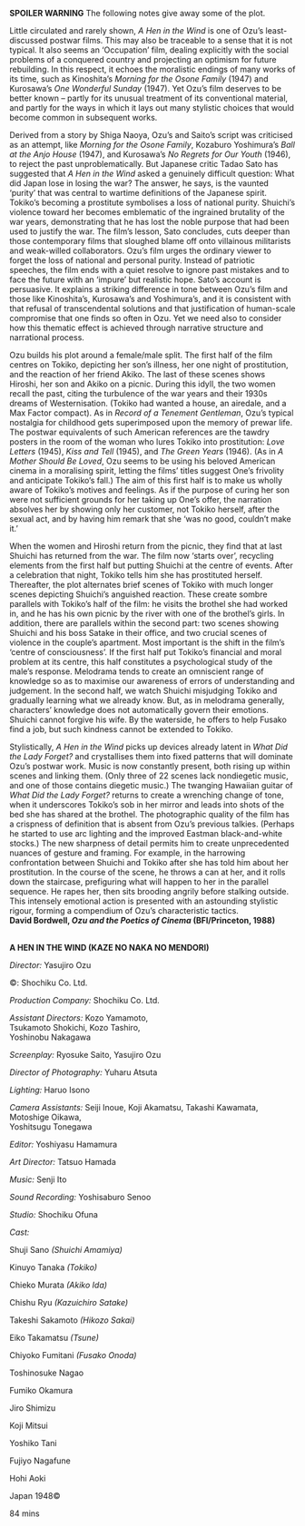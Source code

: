 
**SPOILER WARNING** The following notes give away some of the plot.

Little circulated and rarely shown, _A Hen in the Wind_ is one of Ozu’s least-discussed postwar films. This may also be traceable to a sense that it is not typical. It also seems an ‘Occupation’ film, dealing explicitly with the social problems of a conquered country and projecting an optimism for future rebuilding. In this respect, it echoes the moralistic endings of many works of its time, such as Kinoshita’s _Morning for the Osone Family_ (1947) and Kurosawa’s _One Wonderful Sunday_ (1947). Yet Ozu’s film deserves to be better known – partly for its unusual treatment of its conventional material, and partly for the ways in which it lays out many stylistic choices that would become common in subsequent works.

Derived from a story by Shiga Naoya, Ozu’s and Saito’s script was criticised as an attempt, like _Morning for the Osone Family_, Kozaburo Yoshimura’s _Ball at the Anjo House_ (1947), and Kurosawa’s _No Regrets for Our Youth_ (1946), to reject the past unproblematically. But Japanese critic Tadao Sato has suggested that _A Hen in the Wind_ asked a genuinely difficult question: What did Japan lose in losing the war? The answer, he says, is the vaunted ‘purity’ that was central to wartime definitions of the Japanese spirit. Tokiko’s becoming a prostitute symbolises a loss of national purity. Shuichi’s violence toward her becomes emblematic of the ingrained brutality of the war years, demonstrating that he has lost the noble purpose that had been used to justify the war. The film’s lesson, Sato concludes, cuts deeper than those contemporary films that sloughed blame off onto villainous militarists and weak-willed collaborators. Ozu’s film urges the ordinary viewer to forget the loss of national and personal purity. Instead of patriotic speeches, the film ends with a quiet resolve to ignore past mistakes and to face the future with an ‘impure’ but realistic hope. Sato’s account is persuasive. It explains a striking difference in tone between Ozu’s film and those like Kinoshita’s, Kurosawa’s and Yoshimura’s, and it is consistent with that refusal of transcendental solutions and that justification of human-scale compromise that one finds so often in Ozu. Yet we need also to consider how this thematic effect is achieved through narrative structure and narrational process.

Ozu builds his plot around a female/male split. The first half of the film centres on Tokiko, depicting her son’s illness, her one night of prostitution, and the reaction of her friend Akiko. The last of these scenes shows Hiroshi, her son and Akiko on a picnic. During this idyll, the two women recall the past, citing the turbulence of the war years and their 1930s dreams of Westernisation. (Tokiko had wanted a house, an airedale, and a Max Factor compact). As in _Record of a Tenement Gentleman_, Ozu’s typical nostalgia for childhood gets superimposed upon the memory of prewar life. The postwar equivalents of such American references are the tawdry posters in the room of the woman who lures Tokiko into prostitution: _Love Letters_ (1945), _Kiss and Tell_ (1945), and _The Green Years_ (1946). (As in _A Mother Should Be Loved_, Ozu seems to be using his beloved American cinema in a moralising spirit, letting the films’ titles suggest One’s frivolity and anticipate Tokiko’s fall.) The aim of this first half is to make us wholly aware of Tokiko’s motives and feelings. As if the purpose of curing her son were not sufficient grounds for her taking up One’s offer, the narration absolves her by showing only her customer, not Tokiko herself, after the sexual act, and by having him remark that she ‘was no good, couldn’t make it.’

When the women and Hiroshi return from the picnic, they find that at last Shuichi has returned from the war. The film now ‘starts over’, recycling elements from the first half but putting Shuichi at the centre of events. After a celebration that night, Tokiko tells him she has prostituted herself. Thereafter, the plot alternates brief scenes of Tokiko with much longer scenes depicting Shuichi’s anguished reaction. These create sombre parallels with Tokiko’s half of the film: he visits the brothel she had worked in, and he has his own picnic by the river with one of the brothel’s girls. In addition, there are parallels within the second part: two scenes showing Shuichi and his boss Satake in their office, and two crucial scenes of violence in the couple’s apartment. Most important is the shift in the film’s ‘centre of consciousness’. If the first half put Tokiko’s financial and moral problem at its centre, this half constitutes a psychological study of the male’s response. Melodrama tends to create an omniscient range of knowledge so as to maximise our awareness of errors of understanding and judgement. In the second half, we watch Shuichi misjudging Tokiko and gradually learning what we already know. But, as in melodrama generally, characters’ knowledge does not automatically govern their emotions. Shuichi cannot forgive his wife. By the waterside, he offers to help Fusako find a job, but such kindness cannot be extended to Tokiko.

Stylistically, _A Hen in the Wind_ picks up devices already latent in _What Did the Lady Forget?_ and crystallises them into fixed patterns that will dominate Ozu’s postwar work. Music is now constantly present, both rising up within scenes and linking them. (Only three of 22 scenes lack nondiegetic music, and one of those contains diegetic music.) The twanging Hawaiian guitar of _What Did the Lady Forget?_ returns to create a wrenching change of tone, when it underscores Tokiko’s sob in her mirror and leads into shots of the bed she has shared at the brothel. The photographic quality of the film has a crispness of definition that is absent from Ozu’s previous talkies. (Perhaps he started to use arc lighting and the improved Eastman black-and-white stocks.) The new sharpness of detail permits him to create unprecedented nuances of gesture and framing. For example, in the harrowing confrontation between Shuichi and Tokiko after she has told him about her prostitution. In the course of the scene, he throws a can at her, and it rolls down the staircase, prefiguring what will happen to her in the parallel sequence. He rapes her, then sits brooding angrily before stalking outside. This intensely emotional action is presented with an astounding stylistic rigour, forming a compendium of Ozu’s characteristic tactics.  
**David Bordwell, _Ozu and the Poetics of Cinema_ (BFI/Princeton, 1988)**
<br><br>

**A HEN IN THE WIND (KAZE NO NAKA NO MENDORI)**<br>

_Director:_ Yasujiro Ozu<br>

©: Shochiku Co. Ltd.<br>

_Production Company:_ Shochiku Co. Ltd.<br>

_Assistant Directors:_ Kozo Yamamoto,  
Tsukamoto Shokichi, Kozo Tashiro,  
Yoshinobu Nakagawa<br>

_Screenplay:_ Ryosuke Saito, Yasujiro Ozu<br>

_Director of Photography:_ Yuharu Atsuta<br>

_Lighting:_ Haruo Isono<br>

_Camera Assistants:_ Seiji Inoue, Koji Akamatsu, Takashi Kawamata, Motoshige Oikawa,  
Yoshitsugu Tonegawa

_Editor:_ Yoshiyasu Hamamura

_Art Director:_ Tatsuo Hamada

_Music:_ Senji Ito

_Sound Recording:_ Yoshisaburo Senoo

_Studio:_ Shochiku Ofuna

_Cast:_

Shuji Sano _(Shuichi Amamiya)_

Kinuyo Tanaka _(Tokiko)_

Chieko Murata _(Akiko Ida)_

Chishu Ryu _(Kazuichiro Satake)_

Takeshi Sakamoto _(Hikozo Sakai)_

Eiko Takamatsu _(Tsune)_

Chiyoko Fumitani _(Fusako Onoda)_

Toshinosuke Nagao

Fumiko Okamura

Jiro Shimizu

Koji Mitsui

Yoshiko Tani

Fujiyo Nagafune

Hohi Aoki

Japan 1948©

84 mins
<!--stackedit_data:
eyJoaXN0b3J5IjpbNjU5Mjc4MzgzXX0=
-->